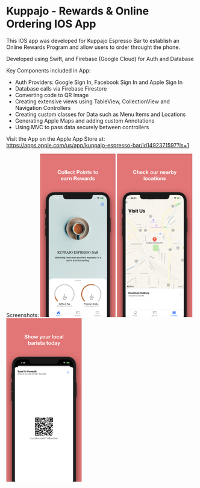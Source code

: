 # Kuppajo - Rewards & Online Ordering IOS App

This IOS app was developed for Kuppajo Espresso Bar to establish an Online Rewards Program and allow users to order throught the phone. 

Developed using Swift, and Firebase (Google Cloud) for Auth and Database

Key Components included in App: 
- Auth Providers: Google Sign In, Facebook Sign In and Apple Sign In
- Database calls via Firebase Firestore
- Converting code to QR Image
- Creating extensive views using TableView, CollectionView and Navigation Controllers
- Creating custom classes for Data such as Menu Items and Locations
- Generating Apple Maps and adding custom Annotations
- Using MVC to pass data securely between controllers


Visit the App on the Apple App Store at: 
https://apps.apple.com/us/app/kuppajo-espresso-bar/id1492371597?ls=1

Screenshots:
<img src="Images/Main.png" alt="Main Image" width="200"/>
<img src="Images/Location.png" alt="Location Image" width="200"/>
<img src="Images/Scan.png" alt="Scan Image" width="200"/>

 
